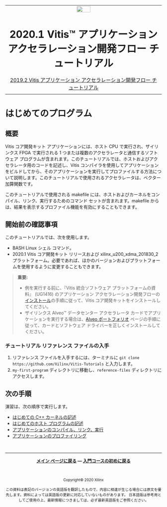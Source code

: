 <table class="sphinxhide">
 <tr>
   <td align="center"><img src="https://www.xilinx.com/content/dam/xilinx/imgs/press/media-kits/corporate/xilinx-logo.png" width="30%"/><h1>2020.1 Vitis™ アプリケーション アクセラレーション開発フロー チュートリアル</h1><a href="https://github.com/Xilinx/Vitis-Tutorials/branches/all">2019.2 Vitis アプリケーション アクセラレーション開発フロー チュートリアル</a></td>
 </tr>
 <tr>
 <td>
 </td>
 </tr>
</table>

# はじめてのプログラム

## 概要

Vitis コア開発キット アプリケーションには、ホスト CPU で実行され、ザイリンクス FPGA で実行される 1 つまたは複数のアクセラレータと通信するソフトウェア プログラムが含まれます。このチュートリアルでは、ホストおよびアクセラレータ用のコードを記述し、Vitis コンパイラを使用してアプリケーションをビルドしてから、そのアプリケーションを実行してプロファイルする方法について説明します。このチュートリアルで使用されるアクセラレータは、ベクター加算関数です。

このチュートリアルで使用される makefile には、ホストおよびカーネルをコンパイル、リンク、実行するためのコマンド セットが含まれます。makefile からは、結果を表示するプロファイル機能を有効にすることもできます。

## 開始前の確認事項

このチュートリアルでは、次を使用します。

* BASH Linux シェル コマンド。
* 2020.1 Vitis コア開発キット リリースおよび xilinx\_u200\_xdma\_201830\_2 プラットフォーム。必要であれば、ほかのバージョンおよびプラットフォームを使用するように変更することもできます。

> **重要:**
>
> * 例を実行する前に、『Vitis 統合ソフトウェア プラットフォームの資料』 (UG1416) のアプリケーション アクセラレーション開発フローの[インストール](https://japan.xilinx.com/cgi-bin/docs/rdoc?v=2020.1;t=vitis+doc;d=vhc1571429852245.html)の手順に従って、Vitis コア開発キットをインストールしてください。
> * ザイリンクス Alveo™ データセンター アクセラレータ カードでアプリケーションを実行する場合は、[Alveo ポートフォリオ](https://japan.xilinx.com/products/boards-and-kits/alveo.html) ページの手順に従って、カードとソフトウェア ドライバーを正しくインストールしてください。

### チュートリアル リファレンス ファイルの入手

1. リファレンス ファイルを入手するには、ターミナルに `git clone https://github.com/Xilinx/Vitis-Tutorials` と入力します。
2. `my-first-program` ディレクトリに移動し、`reference-files` ディレクトリにアクセスします。

## 次の手順

演習は、次の順序で実行します。

* [はじめての C++ カーネルの記述](./cpp_kernel.md)
* [はじめてのホスト プログラムの記述](./host_program.md)
* [アプリケーションのコンパイル、リンク、実行](./building_application.md)
* [アプリケーションのプロファイリング](./profile_debug.md)

<!--
1. [Coding My First C++ Kernel](./my-first-program/cpp_kernel.md): Create the hardware kernel to run on the accelerator card.
2. [Coding My First Host Program](./my-first-program/host_program.md): Create the host program code, including making the required API calls to run the kernel.
3. [Compiling and Linking the Application](./my-first-program/building_application.md): Build the host program and hardware kernel.
4. [Profiling the Application](./my-first-program/profile_debug.md): Profile and optimize the application design.

-->
</br><hr/>
<p align="center" class="sphinxhide"><b><a href="/README.md">メイン ページに戻る</a> &mdash; <a href="/docs/vitis-getting-started/README.md">入門コースの初めに戻る</a></b></p></br><p align="center" class="sphinxhide"><sup>Copyright&copy; 2020 Xilinx</sup></p>

<p align="center"><sup>この資料は表記のバージョンの英語版を翻訳したもので、内容に相違が生じる場合には原文を優先します。資料によっては英語版の更新に対応していないものがあります。
日本語版は参考用としてご使用の上、最新情報につきましては、必ず最新英語版をご参照ください。</sup></p>